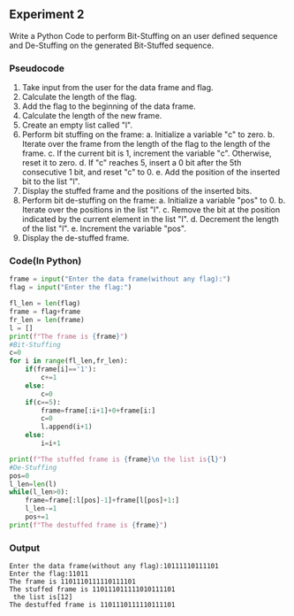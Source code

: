 ## Experiment 2

Write a Python Code to perform Bit-Stuffing on an user defined sequence and De-Stuffing on the generated Bit-Stuffed sequence.

### Pseudocode

1. Take input from the user for the data frame and flag.
2. Calculate the length of the flag.
3. Add the flag to the beginning of the data frame.
4. Calculate the length of the new frame.
5. Create an empty list called "l".
6. Perform bit stuffing on the frame:
   a. Initialize a variable "c" to zero.
   b. Iterate over the frame from the length of the flag to the length of the frame.
   c. If the current bit is 1, increment the variable "c". Otherwise, reset it to zero.
   d. If "c" reaches 5, insert a 0 bit after the 5th consecutive 1 bit, and reset "c" to 0.
   e. Add the position of the inserted bit to the list "l".
7. Display the stuffed frame and the positions of the inserted bits.
8. Perform bit de-stuffing on the frame:
   a. Initialize a variable "pos" to 0.
   b. Iterate over the positions in the list "l".
   c. Remove the bit at the position indicated by the current element in the list "l".
   d. Decrement the length of the list "l".
   e. Increment the variable "pos".
9. Display the de-stuffed frame.

### Code(In Python)

```python
frame = input("Enter the data frame(without any flag):")
flag = input("Enter the flag:")

fl_len = len(flag)
frame = flag+frame
fr_len = len(frame)
l = []
print(f"The frame is {frame}")
#Bit-Stuffing
c=0
for i in range(fl_len,fr_len):
    if(frame[i]=='1'):
        c+=1
    else:
        c=0
    if(c==5):
        frame=frame[:i+1]+0+frame[i:]
        c=0
        l.append(i+1)
    else:
        i=i+1

print(f"The stuffed frame is {frame}\n the list is{l}")
#De-Stuffing
pos=0
l_len=len(l)
while(l_len>0):
    frame=frame[:l[pos]-1]+frame[l[pos]+1:]
    l_len-=1
    pos+=1
print(f"The destuffed frame is {frame}")
```

### Output

```python-repl
Enter the data frame(without any flag):10111110111101
Enter the flag:11011
The frame is 1101110111110111101
The stuffed frame is 110111011111010111101
 the list is[12]
The destuffed frame is 1101110111110111101
```
